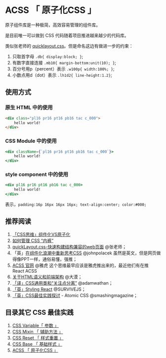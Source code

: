 # ACSS 「 原子化CSS 」

原子组件库是一种极简，高效容易管理的组件库。

是目前唯一可以做到 CSS 代码随着项目推进越来越少的代码库。

类似张老师的 [quicklayout.css](https://www.zhangxinxu.com/wordpress/2014/03/quicklayout-css-%E5%BF%AB%E9%80%9F%E6%9E%84%E5%BB%BA%E7%BB%93%E6%9E%84%E5%85%BC%E5%AE%B9%E7%9A%84web%E9%A1%B5%E9%9D%A2/ "quicklayout.css")。但是命名这边有做进一步的约束：

1. 只取首字母 `.db{ display:block; }`;
2. 有数字直接连接 `.mb10{ margin-bottom:unit(10); }`;
3. 百分号用p（percent）表示 `.w100p{ width:100%; }`;
4. 小数点用d（dot）表示  `.lh1d2{ line-height:1.2}`;


## 使用方式

### 原生 HTML 中的使用

```HTML
<div class="pl16 pr16 pt16 pb16 tac c_000">
	hello world!
</div>
```
### CSS Module 中的使用
```jsx
<div className={`pl16 pr16 pt16 pb16 tac c_000`}>
	hello world!
</div>
```
### style component 中的使用

```jsx
<div pl16 pr16 pt16 pb16 tac c_000>
	hello world!
</div>
```
表示，`padding:16p 16px 16px 16px; text-align:center; color:#000;`

## 推荐阅读

1.  [「CSS思维」组件化VS原子化 ]( https://juejin.im/post/5b4063936fb9a04fb016b738 )
2.  [ 如何管理 CSS “内裤” ]( https://juejin.im/post/5ba862d9f265da0ae472868a )
3. [quickLayout.css-快速构建结构兼容的web页面](https://link.juejin.im/?target=https%3A%2F%2Fwww.zhangxinxu.com%2Fwordpress%2F2014%2F03%2Fquicklayout-css-%25E5%25BF%25AB%25E9%2580%259F%25E6%259E%2584%25E5%25BB%25BA%25E7%25BB%2593%25E6%259E%2584%25E5%2585%25BC%25E5%25AE%25B9%25E7%259A%2584web%25E9%25A1%25B5%25E9%259D%25A2%2F) @张老师；
4. 「英」[在组件化浪潮中重新思考CSS](https://link.juejin.im/?target=http%3A%2F%2Fjohnpolacek.com%2Frethinking%2F)  @johnpolacek  虽然是英文，但是网页做得像PPT一样，通俗易懂，强推；
5. [ACSS 官网](https://link.juejin.im/?target=https%3A%2F%2Facss.io%2F) @雅虎   这个思维最早应该是雅虎推出来的，最近他们有在推 React ACSS
6. [关于HTML语义和前端架构](https://link.juejin.im/?target=http%3A%2F%2Fwww.w3cplus.com%2Fcss%2Fabout-html-semantics-front-end-architecture.html) @大漠；
7. [「译」CSS通用类和“关注点分离”](https://link.juejin.im/?target=https%3A%2F%2Fwww.zcfy.cc%2Farticle%2Fcss-utility-classes-and-quote-separation-of-concerns-quote-4149.html%3Ft%3Dnew) @adamwathan；
8. [「英」Styling React](https://link.juejin.im/?target=https%3A%2F%2Fsurvivejs.com%2Freact%2Fadvanced-techniques%2Fstyling-react%2F) @SURVIVEJS；
9. [「英」CSS最佳实践探讨](https://link.juejin.im/?target=https%3A%2F%2Fwww.smashingmagazine.com%2F2013%2F10%2Fchallenging-css-best-practices-atomic-approach%2F) - Atomic CSS @smashingmagazine；

## 目录其它 CSS 最佳实践

1. [CSS Variable「 参数 」](../css/variable) 
2. [CSS Mixin 「 辅助方法 」](../css/mixin)
3. [CSS Reset 「 样式重置 」](../css/reset)
4. [CSS Base 「 基础样式 」](../css/base)
5. [ACSS 「 原子化CSS 」](../css/acss)
